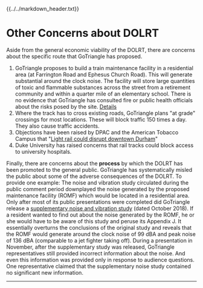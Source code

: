 {{../../markdown_header.txt}}

# Other Concerns about DOLRT

Aside from the general economic viability of the DOLRT, there are concerns about the specific route that GoTriangle has proposed.

1. GoTriangle proposes to build a train maintenance facility in a residential area (at Farrington Road and Ephesus Church Road). This will generate substantial around the clock noise. The facility will store large quantities of toxic and flammable substances across the street from a retirement community and within a quarter mile of an elementary school. There is no evidence that GoTriangle has consulted fire or public health officials about the risks posed by the site. [Details](romf.html)
2. Where the track has to cross existing roads, GoTriangle plans "at grade" crossings for most locations. These will block traffic 150 times a day. They also cause traffic accidents.
3. Objections have been raised by DPAC and the American Tobacco Campus that "[Light rail could disrupt downtown Durham](https://indyweek.com/news/durham/gotriangle-light-rail-downtown-durham-DPAC-american-tobacco-campus/)"
4. Duke University has raised concerns that rail tracks could block access to university hospitals.

Finally, there are concerns about the **process** by which the DOLRT has been promoted to the general public.
GoTriangle has systematically misled the public about some of the adverse consequences of the DOLRT. To provide one example: The noise and vibration study circulated during the public comment period downplayed the noise generated by the proposed maintenance facility (ROMF) which would be located in a residential area. Only after most of its public presentations were completed did GoTriangle release a [supplementary noise and vibration study](https://gotriangle.org/sites/default/files/0637b_rpt_sea-app-j-noise-and-vibration.pdf) (dated October 2018). If a resident wanted to find out about the noise generated by the ROMF, he or she would have to be aware of this study and peruse its Appendix J. It essentially overturns the conclusions of the original study and reveals that the ROMF would generate around the clock noise of 99 dBA and peak noise of 136 dBA (comparable to a jet fighter taking off). During a presentation in November, after the supplementary study was released, GoTriangle representatives still provided incorrect information about the noise. And even this information was provided only in response to audience questions. One representative claimed that the supplementary noise study contained no significant new information.

---------------